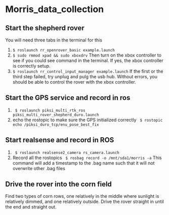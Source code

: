# Morris_data_collection

## Start the shepherd rover 
You will need three tabs in the terminal for this
1. ```$ roslaunch rr_openrover_basic example.launch ```
2. ```$ sudo rmmod xpad && sudo xboxdrv```
Then turn on the xbox controller to see if you could see command in the terminal. If yes, the xbox controller is correctly setup.
3. ```$ roslaunch rr_control_input_manager example.launch```
If the first or the third step failed, try unplug and pulg the usb hub. Without errors, you should be able to control the rover with the xbox controller.

## Start the GPS service and record in ros
1. ``` $ roslaunch piksi_multi_rtk_ros piksi_multi_rover_shepherd_duro.launch```
2. echo the rostopic to make sure the GPS initialized correctly ``` $ rostopic echo /piksi_duro_tcp/enu_pose_best_fix```
 

## Start realsense and record in ROS
1. ``` $ roslaunch realsense2_camera rs_camera.launch```
2. Record all the rostopics ``` $ rosbag record -o /mnt/sda1/morris -a``` This command will add a timestamp to the .bag name such that it will not overwrite other .bag files

## Drive the rover into the corn field
Find two types of corn rows, one relatively in the middle where sunlight is relatively dimmed, and one relatively outside. Drive the rover straight in until the end and straight out.
